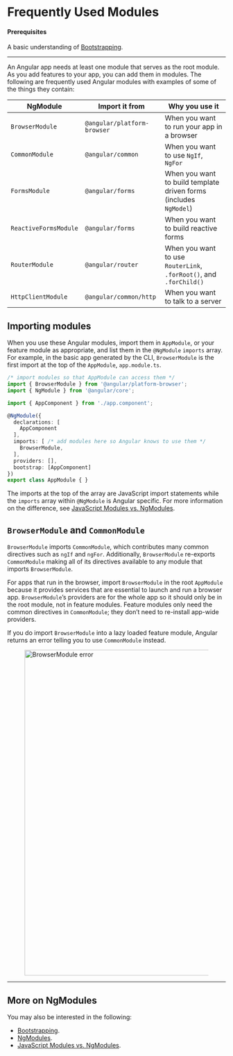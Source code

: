 # Frequently Used Modules

#### Prerequisites

A basic understanding of [Bootstrapping](guide/bootstrapping).


<hr>

An Angular app needs at least one module that serves as the root module.
As you add features to your app, you can add them in modules.
The following are frequently used Angular modules with examples
of some of the things they contain:


<table>

  <thead>
    <tr>
      <th>NgModule</th>
      <th>Import it from</th>
      <th>Why you use it</th>
    </tr>
  </thead>

  <tr>
    <td><code>BrowserModule</code></td>
    <td><code>@angular/platform-browser</code></td>
    <td>When you want to run your app in a browser</td>
  </tr>

  <tr>
    <td><code>CommonModule</code></td>
    <td><code>@angular/common</code></td>
    <td>When you want to use <code>NgIf</code>, <code>NgFor</code></td>
  </tr>

  <tr>
    <td><code>FormsModule</code></td>
    <td><code>@angular/forms</code></td>
    <td>When you want to build template driven forms (includes <code>NgModel</code>)</td>
  </tr>

  <tr>
    <td><code>ReactiveFormsModule</code></td>
    <td><code>@angular/forms</code></td>
    <td>When you want to build reactive forms</td>
  </tr>

  <tr>
    <td><code>RouterModule</code></td>
    <td><code>@angular/router</code></td>
    <td>When you want to use <code>RouterLink</code>, <code>.forRoot()</code>, and <code>.forChild()</code></td>
  </tr>

  <tr>
    <td><code>HttpClientModule</code></td>
    <td><code>@angular/common/http</code></td>
    <td>When you want to talk to a server</td>
  </tr>

</table>

## Importing modules

When you use these Angular modules, import them in `AppModule`,
or your feature module as appropriate, and list them in the `@NgModule`
`imports` array. For example, in the basic app generated by the CLI,
`BrowserModule` is the first import at the top of the `AppModule`,
`app.module.ts`.


```typescript
/* import modules so that AppModule can access them */
import { BrowserModule } from '@angular/platform-browser';
import { NgModule } from '@angular/core';

import { AppComponent } from './app.component';

@NgModule({
  declarations: [
    AppComponent
  ],
  imports: [ /* add modules here so Angular knows to use them */
    BrowserModule,
  ],
  providers: [],
  bootstrap: [AppComponent]
})
export class AppModule { }
```

The imports at the top of the array are JavaScript import statements
while the `imports` array within `@NgModule` is Angular specific.
For more information on the difference, see [JavaScript Modules vs. NgModules](guide/ngmodule-vs-jsmodule).


## `BrowserModule` and `CommonModule`

`BrowserModule` imports `CommonModule`, which contributes many common
directives such as `ngIf` and `ngFor`. Additionally, `BrowserModule`
re-exports `CommonModule` making all of its directives available
to any module that imports `BrowserModule`.

For apps that run in the browser, import `BrowserModule` in the
root `AppModule` because it provides services that are essential
to launch and run a browser app. `BrowserModule`’s providers
are for the whole app so it should only be in the root module,
not in feature modules. Feature modules only need the common
directives in `CommonModule`; they don’t need to re-install app-wide providers.

If you do import `BrowserModule` into a lazy loaded feature module,
Angular returns an error telling you to use `CommonModule` instead.

<figure>
 <img src="generated/images/guide/frequent-ngmodules/browser-module-error.gif" width=750 alt="BrowserModule error">
</figure>

<hr />


## More on NgModules

You may also be interested in the following:
* [Bootstrapping](guide/bootstrapping).
* [NgModules](guide/ngmodules).
* [JavaScript Modules vs. NgModules](guide/ngmodule-vs-jsmodule).
